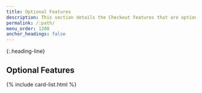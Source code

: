 ```yaml
---
title: Optional Features
description: This section details the Checkout features that are optional.
permalink: /:path/
menu_order: 1200
anchor_headings: false
---
```


{:.heading-line}

## Optional Features

{% include card-list.html %}
